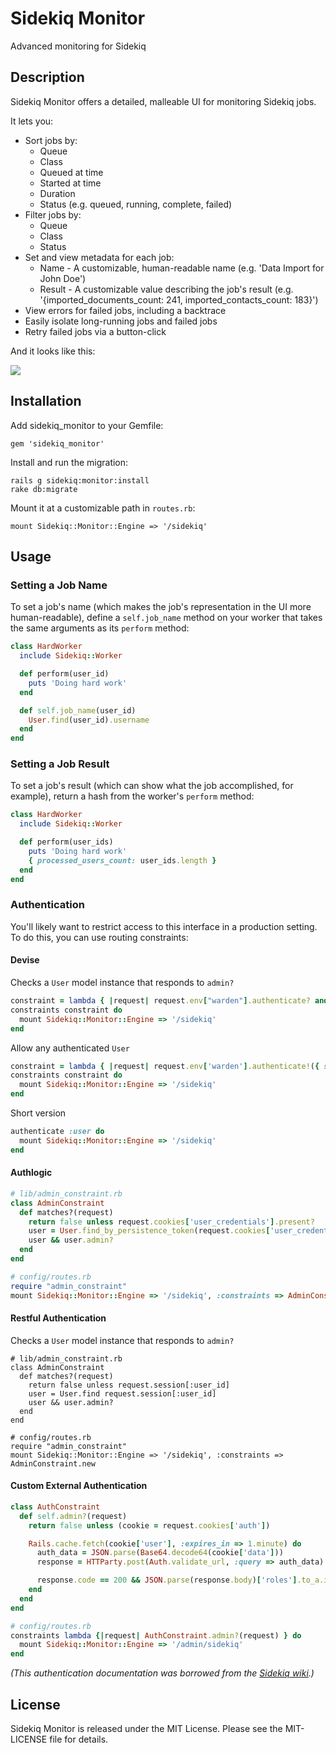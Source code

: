Sidekiq Monitor
===============
Advanced monitoring for Sidekiq

Description
-----------
Sidekiq Monitor offers a detailed, malleable UI for monitoring Sidekiq jobs.

It lets you:

  * Sort jobs by:
    * Queue
    * Class
    * Queued at time
    * Started at time
    * Duration
    * Status (e.g. queued, running, complete, failed)
  * Filter jobs by:
    * Queue
    * Class
    * Status
  * Set and view metadata for each job:
    * Name - A customizable, human-readable name (e.g. 'Data Import for John Doe')
    * Result - A customizable value describing the job's result (e.g. '{imported\_documents\_count: 241, imported\_contacts_count: 183}')
  * View errors for failed jobs, including a backtrace
  * Easily isolate long-running jobs and failed jobs
  * Retry failed jobs via a button-click

And it looks like this:

[<img src="https://raw.github.com/socialpandas/sidekiq_monitor/master/examples/screenshot.png" />](https://raw.github.com/socialpandas/sidekiq_monitor/master/examples/screenshot.png)

Installation
------------

Add sidekiq_monitor to your Gemfile:

    gem 'sidekiq_monitor'

Install and run the migration:

    rails g sidekiq:monitor:install
    rake db:migrate

Mount it at a customizable path in `routes.rb`:

    mount Sidekiq::Monitor::Engine => '/sidekiq'

Usage
-----

### Setting a Job Name

To set a job's name (which makes the job's representation in the UI more human-readable), define a `self.job_name` method on your worker that takes the same arguments as its `perform` method:

```ruby
class HardWorker
  include Sidekiq::Worker

  def perform(user_id)
    puts 'Doing hard work'
  end

  def self.job_name(user_id)
    User.find(user_id).username
  end
end
```

### Setting a Job Result

To set a job's result (which can show what the job accomplished, for example), return a hash from the worker's `perform` method:

```ruby
class HardWorker
  include Sidekiq::Worker

  def perform(user_ids)
    puts 'Doing hard work'
    { processed_users_count: user_ids.length }
  end
end
```

### Authentication

You'll likely want to restrict access to this interface in a production setting. To do this, you can use routing constraints:

#### Devise

Checks a `User` model instance that responds to `admin?`

```ruby
constraint = lambda { |request| request.env["warden"].authenticate? and request.env['warden'].user.admin? }
constraints constraint do
  mount Sidekiq::Monitor::Engine => '/sidekiq'
end
```

Allow any authenticated `User`

```ruby
constraint = lambda { |request| request.env['warden'].authenticate!({ scope: :user }) }
constraints constraint do
  mount Sidekiq::Monitor::Engine => '/sidekiq'
end
```

Short version

```ruby
authenticate :user do
  mount Sidekiq::Monitor::Engine => '/sidekiq'
end
```

#### Authlogic

```ruby
# lib/admin_constraint.rb
class AdminConstraint
  def matches?(request)
    return false unless request.cookies['user_credentials'].present?
    user = User.find_by_persistence_token(request.cookies['user_credentials'].split(':')[0])
    user && user.admin?
  end
end

# config/routes.rb
require "admin_constraint"
mount Sidekiq::Monitor::Engine => '/sidekiq', :constraints => AdminConstraint.new
```

#### Restful Authentication

Checks a `User` model instance that responds to `admin?`

```
# lib/admin_constraint.rb
class AdminConstraint
  def matches?(request)
    return false unless request.session[:user_id]
    user = User.find request.session[:user_id]
    user && user.admin?
  end
end

# config/routes.rb
require "admin_constraint"
mount Sidekiq::Monitor::Engine => '/sidekiq', :constraints => AdminConstraint.new
```

#### Custom External Authentication

```ruby
class AuthConstraint
  def self.admin?(request)
    return false unless (cookie = request.cookies['auth'])

    Rails.cache.fetch(cookie['user'], :expires_in => 1.minute) do
      auth_data = JSON.parse(Base64.decode64(cookie['data']))
      response = HTTParty.post(Auth.validate_url, :query => auth_data)

      response.code == 200 && JSON.parse(response.body)['roles'].to_a.include?('Admin')
    end
  end
end

# config/routes.rb
constraints lambda {|request| AuthConstraint.admin?(request) } do
  mount Sidekiq::Monitor::Engine => '/admin/sidekiq'
end
```

_(This authentication documentation was borrowed from the [Sidekiq wiki](https://github.com/mperham/sidekiq/wiki/Monitoring).)_

License
-------

Sidekiq Monitor is released under the MIT License. Please see the MIT-LICENSE file for details.